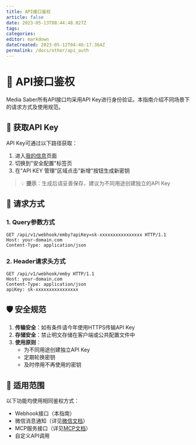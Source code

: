 ```yaml
---
title: API接口鉴权
article: false
date: 2023-05-13T08:44:48.027Z
tags:
categories: 
editor: markdown
dateCreated: 2023-05-12T04:46:17.364Z
permalink: /docs/other/api_auth
---
```


# 🔐 API接口鉴权

Media Saber所有API接口均采用API Key进行身份验证。本指南介绍不同场景下的请求方式及使用规范。

## 📌 获取API Key

API Key可通过以下路径获取：
1. 进入[我的信息](/docs/main_page/my_info/)页面
2. 切换到"安全配置"标签页
3. 在"API KEY 管理"区域点击"新增"按钮生成新密钥

> 💡 **提示**：生成后请妥善保存，建议为不同用途创建独立的API Key

## 📡 请求方式

### 1. Query参数方式

```http
GET /api/v1/webhook/emby?apiKey=sk-xxxxxxxxxxxxxxxx HTTP/1.1
Host: your-domain.com
Content-Type: application/json
```

### 2. Header请求头方式

```http
GET /api/v1/webhook/emby HTTP/1.1
Host: your-domain.com
Content-Type: application/json
apiKey: sk-xxxxxxxxxxxxxxxx
```

## 🛡️ 安全规范

1. **传输安全**：如有条件请今年使用HTTPS传输API Key
2. **存储安全**：禁止明文存储在客户端或公共配置文件中
3. **使用原则**：
   - 为不同用途创建独立API Key
   - 定期轮换密钥
   - 及时停用不再使用的密钥

## 🔁 适用范围

以下功能均使用相同鉴权方式：
- Webhook接口（本指南）
- 微信消息通知（详见[微信文档](/docs/other/weixin)）
- MCP服务接口（详见[MCP文档](/docs/ai/mcp/)）
- 自定义API调用